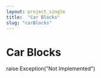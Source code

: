 ```yaml
---
layout: project_single
title:  "Car Blocks"
slug: "carBlocks"
---
```


# Car Blocks

raise Exception("Not Implemented")